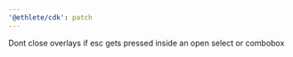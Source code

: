 ```yaml
---
'@ethlete/cdk': patch
---
```


Dont close overlays if esc gets pressed inside an open select or combobox
